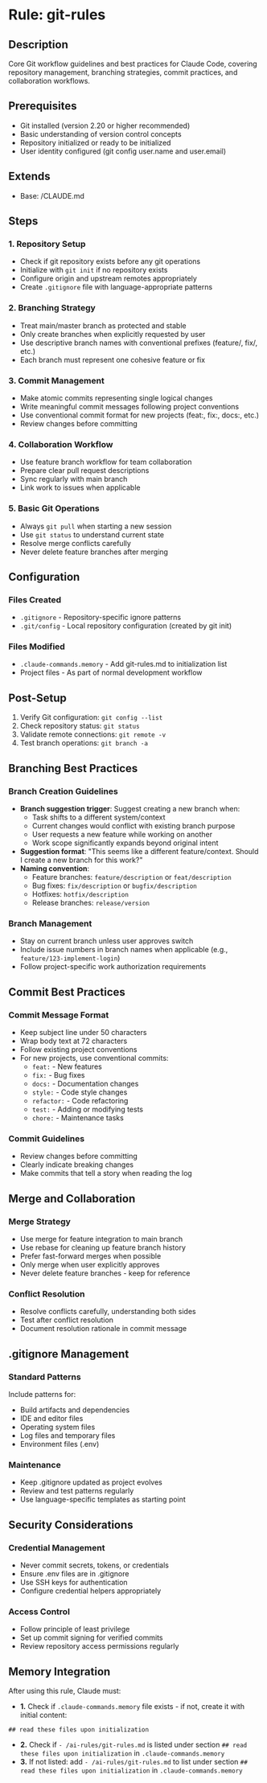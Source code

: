 # Rule: git-rules

## Description
Core Git workflow guidelines and best practices for Claude Code, covering repository management, branching strategies, commit practices, and collaboration workflows.

## Prerequisites
- Git installed (version 2.20 or higher recommended)
- Basic understanding of version control concepts
- Repository initialized or ready to be initialized
- User identity configured (git config user.name and user.email)

## Extends
- Base: /CLAUDE.md

## Steps

### 1. Repository Setup
- Check if git repository exists before any git operations
- Initialize with `git init` if no repository exists
- Configure origin and upstream remotes appropriately
- Create `.gitignore` file with language-appropriate patterns

### 2. Branching Strategy
- Treat main/master branch as protected and stable
- Only create branches when explicitly requested by user
- Use descriptive branch names with conventional prefixes (feature/, fix/, etc.)
- Each branch must represent one cohesive feature or fix

### 3. Commit Management
- Make atomic commits representing single logical changes
- Write meaningful commit messages following project conventions
- Use conventional commit format for new projects (feat:, fix:, docs:, etc.)
- Review changes before committing

### 4. Collaboration Workflow
- Use feature branch workflow for team collaboration
- Prepare clear pull request descriptions
- Sync regularly with main branch
- Link work to issues when applicable

### 5. Basic Git Operations
- Always `git pull` when starting a new session
- Use `git status` to understand current state
- Resolve merge conflicts carefully
- Never delete feature branches after merging

## Configuration

### Files Created
- `.gitignore` - Repository-specific ignore patterns
- `.git/config` - Local repository configuration (created by git init)

### Files Modified
- `.claude-commands.memory` - Add git-rules.md to initialization list
- Project files - As part of normal development workflow

## Post-Setup
1. Verify Git configuration: `git config --list`
2. Check repository status: `git status`
3. Validate remote connections: `git remote -v`
4. Test branch operations: `git branch -a`

## Branching Best Practices

### Branch Creation Guidelines
- **Branch suggestion trigger**: Suggest creating a new branch when:
  - Task shifts to a different system/context
  - Current changes would conflict with existing branch purpose
  - User requests a new feature while working on another
  - Work scope significantly expands beyond original intent
- **Suggestion format**: "This seems like a different feature/context. Should I create a new branch for this work?"
- **Naming convention**:
  - Feature branches: `feature/description` or `feat/description`
  - Bug fixes: `fix/description` or `bugfix/description`
  - Hotfixes: `hotfix/description`
  - Release branches: `release/version`

### Branch Management
- Stay on current branch unless user approves switch
- Include issue numbers in branch names when applicable (e.g., `feature/123-implement-login`)
- Follow project-specific work authorization requirements

## Commit Best Practices

### Commit Message Format
- Keep subject line under 50 characters
- Wrap body text at 72 characters
- Follow existing project conventions
- For new projects, use conventional commits:
  - `feat:` - New features
  - `fix:` - Bug fixes
  - `docs:` - Documentation changes
  - `style:` - Code style changes
  - `refactor:` - Code refactoring
  - `test:` - Adding or modifying tests
  - `chore:` - Maintenance tasks

### Commit Guidelines
- Review changes before committing
- Clearly indicate breaking changes
- Make commits that tell a story when reading the log

## Merge and Collaboration

### Merge Strategy
- Use merge for feature integration to main branch
- Use rebase for cleaning up feature branch history
- Prefer fast-forward merges when possible
- Only merge when user explicitly approves
- Never delete feature branches - keep for reference

### Conflict Resolution
- Resolve conflicts carefully, understanding both sides
- Test after conflict resolution
- Document resolution rationale in commit message

## .gitignore Management

### Standard Patterns
Include patterns for:
- Build artifacts and dependencies
- IDE and editor files
- Operating system files
- Log files and temporary files
- Environment files (.env)

### Maintenance
- Keep .gitignore updated as project evolves
- Review and test patterns regularly
- Use language-specific templates as starting point

## Security Considerations

### Credential Management
- Never commit secrets, tokens, or credentials
- Ensure .env files are in .gitignore
- Use SSH keys for authentication
- Configure credential helpers appropriately

### Access Control
- Follow principle of least privilege
- Set up commit signing for verified commits
- Review repository access permissions regularly

## Memory Integration

After using this rule, Claude must:

- **1.** Check if `.claude-commands.memory` file exists - if not, create it with initial content:
```
## read these files upon initialization

```

- **2.** Check if `- /ai-rules/git-rules.md` is listed under section `## read these files upon initialization` in `.claude-commands.memory`
- **3.** If not listed: add `- /ai-rules/git-rules.md` to list under section `## read these files upon initialization` in `.claude-commands.memory`
